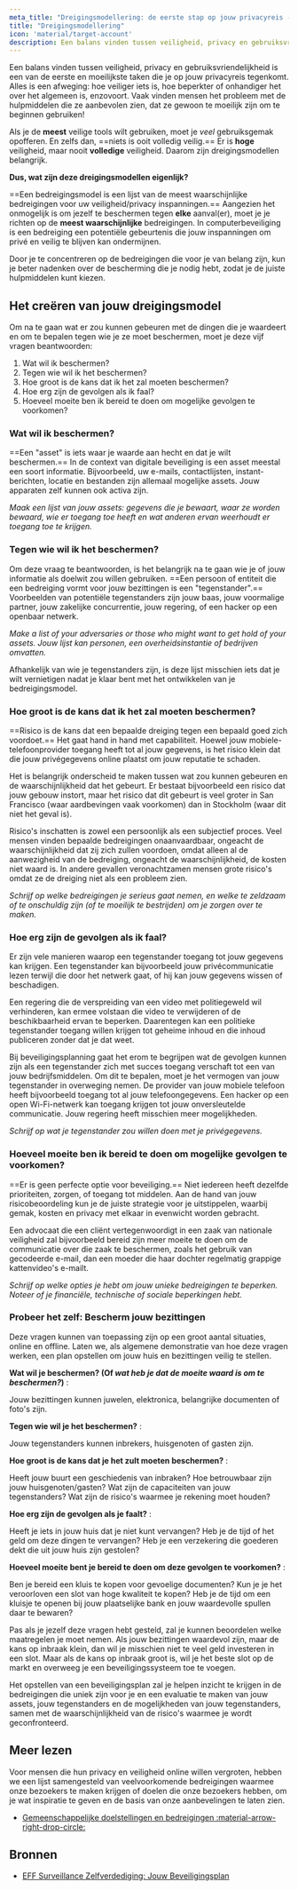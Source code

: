 ```yaml
---
meta_title: "Dreigingsmodellering: de eerste stap op jouw privacyreis - Privacy Guides"
title: "Dreigingsmodellering"
icon: 'material/target-account'
description: Een balans vinden tussen veiligheid, privacy en gebruiksvriendelijkheid is een van de eerste en moeilijkste taken die je op jouw privacyreis tegenkomt.
---
```


Een balans vinden tussen veiligheid, privacy en gebruiksvriendelijkheid is een van de eerste en moeilijkste taken die je op jouw privacyreis tegenkomt. Alles is een afweging: hoe veiliger iets is, hoe beperkter of onhandiger het over het algemeen is, enzovoort. Vaak vinden mensen het probleem met de hulpmiddelen die ze aanbevolen zien, dat ze gewoon te moeilijk zijn om te beginnen gebruiken!

Als je de **meest** veilige tools wilt gebruiken, moet je *veel* gebruiksgemak opofferen. En zelfs dan, ==niets is ooit volledig veilig.== Er is **hoge** veiligheid, maar nooit **volledige** veiligheid. Daarom zijn dreigingsmodellen belangrijk.

**Dus, wat zijn deze dreigingsmodellen eigenlijk?**

==Een bedreigingsmodel is een lijst van de meest waarschijnlijke bedreigingen voor uw veiligheid/privacy inspanningen.== Aangezien het onmogelijk is om jezelf te beschermen tegen **elke** aanval(er), moet je je richten op de **meest waarschijnlijke** bedreigingen. In computerbeveiliging is een bedreiging een potentiële gebeurtenis die jouw inspanningen om privé en veilig te blijven kan ondermijnen.

Door je te concentreren op de bedreigingen die voor je van belang zijn, kun je beter nadenken over de bescherming die je nodig hebt, zodat je de juiste hulpmiddelen kunt kiezen.

## Het creëren van jouw dreigingsmodel

Om na te gaan wat er zou kunnen gebeuren met de dingen die je waardeert en om te bepalen tegen wie je ze moet beschermen, moet je deze vijf vragen beantwoorden:

1. Wat wil ik beschermen?
2. Tegen wie wil ik het beschermen?
3. Hoe groot is de kans dat ik het zal moeten beschermen?
4. Hoe erg zijn de gevolgen als ik faal?
5. Hoeveel moeite ben ik bereid te doen om mogelijke gevolgen te voorkomen?

### Wat wil ik beschermen?

==Een "asset" is iets waar je waarde aan hecht en dat je wilt beschermen.== In de context van digitale beveiliging is een asset meestal een soort informatie. Bijvoorbeeld, uw e-mails, contactlijsten, instant-berichten, locatie en bestanden zijn allemaal mogelijke assets. Jouw apparaten zelf kunnen ook activa zijn.

*Maak een lijst van jouw assets: gegevens die je bewaart, waar ze worden bewaard, wie er toegang toe heeft en wat anderen ervan weerhoudt er toegang toe te krijgen.*

### Tegen wie wil ik het beschermen?

Om deze vraag te beantwoorden, is het belangrijk na te gaan wie je of jouw informatie als doelwit zou willen gebruiken. ==Een persoon of entiteit die een bedreiging vormt voor jouw bezittingen is een "tegenstander".== Voorbeelden van potentiële tegenstanders zijn jouw baas, jouw voormalige partner, jouw zakelijke concurrentie, jouw regering, of een hacker op een openbaar netwerk.

*Make a list of your adversaries or those who might want to get hold of your assets. Jouw lijst kan personen, een overheidsinstantie of bedrijven omvatten.*

Afhankelijk van wie je tegenstanders zijn, is deze lijst misschien iets dat je wilt vernietigen nadat je klaar bent met het ontwikkelen van je bedreigingsmodel.

### Hoe groot is de kans dat ik het zal moeten beschermen?

==Risico is de kans dat een bepaalde dreiging tegen een bepaald goed zich voordoet.== Het gaat hand in hand met capabiliteit. Hoewel jouw mobiele-telefoonprovider toegang heeft tot al jouw gegevens, is het risico klein dat die jouw privégegevens online plaatst om jouw reputatie te schaden.

Het is belangrijk onderscheid te maken tussen wat zou kunnen gebeuren en de waarschijnlijkheid dat het gebeurt. Er bestaat bijvoorbeeld een risico dat jouw gebouw instort, maar het risico dat dit gebeurt is veel groter in San Francisco (waar aardbevingen vaak voorkomen) dan in Stockholm (waar dit niet het geval is).

Risico's inschatten is zowel een persoonlijk als een subjectief proces. Veel mensen vinden bepaalde bedreigingen onaanvaardbaar, ongeacht de waarschijnlijkheid dat zij zich zullen voordoen, omdat alleen al de aanwezigheid van de bedreiging, ongeacht de waarschijnlijkheid, de kosten niet waard is. In andere gevallen veronachtzamen mensen grote risico's omdat ze de dreiging niet als een probleem zien.

*Schrijf op welke bedreigingen je serieus gaat nemen, en welke te zeldzaam of te onschuldig zijn (of te moeilijk te bestrijden) om je zorgen over te maken.*

### Hoe erg zijn de gevolgen als ik faal?

Er zijn vele manieren waarop een tegenstander toegang tot jouw gegevens kan krijgen. Een tegenstander kan bijvoorbeeld jouw privécommunicatie lezen terwijl die door het netwerk gaat, of hij kan jouw gegevens wissen of beschadigen.

Een regering die de verspreiding van een video met politiegeweld wil verhinderen, kan ermee volstaan die video te verwijderen of de beschikbaarheid ervan te beperken. Daarentegen kan een politieke tegenstander toegang willen krijgen tot geheime inhoud en die inhoud publiceren zonder dat je dat weet.

Bij beveiligingsplanning gaat het erom te begrijpen wat de gevolgen kunnen zijn als een tegenstander zich met succes toegang verschaft tot een van jouw bedrijfsmiddelen. Om dit te bepalen, moet je het vermogen van jouw tegenstander in overweging nemen. De provider van jouw mobiele telefoon heeft bijvoorbeeld toegang tot al jouw telefoongegevens. Een hacker op een open Wi-Fi-netwerk kan toegang krijgen tot jouw onversleutelde communicatie. Jouw regering heeft misschien meer mogelijkheden.

*Schrijf op wat je tegenstander zou willen doen met je privégegevens.*

### Hoeveel moeite ben ik bereid te doen om mogelijke gevolgen te voorkomen?

==Er is geen perfecte optie voor beveiliging.== Niet iedereen heeft dezelfde prioriteiten, zorgen, of toegang tot middelen. Aan de hand van jouw risicobeoordeling kun je de juiste strategie voor je uitstippelen, waarbij gemak, kosten en privacy met elkaar in evenwicht worden gebracht.

Een advocaat die een cliënt vertegenwoordigt in een zaak van nationale veiligheid zal bijvoorbeeld bereid zijn meer moeite te doen om de communicatie over die zaak te beschermen, zoals het gebruik van gecodeerde e-mail, dan een moeder die haar dochter regelmatig grappige kattenvideo's e-mailt.

*Schrijf op welke opties je hebt om jouw unieke bedreigingen te beperken. Noteer of je financiële, technische of sociale beperkingen hebt.*

### Probeer het zelf: Bescherm jouw bezittingen

Deze vragen kunnen van toepassing zijn op een groot aantal situaties, online en offline. Laten we, als algemene demonstratie van hoe deze vragen werken, een plan opstellen om jouw huis en bezittingen veilig te stellen.

**Wat wil je beschermen? (Of *wat heb je dat de moeite waard is om te beschermen?*)**
:

Jouw bezittingen kunnen juwelen, elektronica, belangrijke documenten of foto's zijn.

**Tegen wie wil je het beschermen?**
:

Jouw tegenstanders kunnen inbrekers, huisgenoten of gasten zijn.

**Hoe groot is de kans dat je het zult moeten beschermen?**
:

Heeft jouw buurt een geschiedenis van inbraken? Hoe betrouwbaar zijn jouw huisgenoten/gasten? Wat zijn de capaciteiten van jouw tegenstanders? Wat zijn de risico's waarmee je rekening moet houden?

**Hoe erg zijn de gevolgen als je faalt?**
:

Heeft je iets in jouw huis dat je niet kunt vervangen? Heb je de tijd of het geld om deze dingen te vervangen? Heb je een verzekering die goederen dekt die uit jouw huis zijn gestolen?

**Hoeveel moeite bent je bereid te doen om deze gevolgen te voorkomen?**
:

Ben je bereid een kluis te kopen voor gevoelige documenten? Kun je je het veroorloven een slot van hoge kwaliteit te kopen? Heb je de tijd om een kluisje te openen bij jouw plaatselijke bank en jouw waardevolle spullen daar te bewaren?

Pas als je jezelf deze vragen hebt gesteld, zal je kunnen beoordelen welke maatregelen je moet nemen. Als jouw bezittingen waardevol zijn, maar de kans op inbraak klein, dan wil je misschien niet te veel geld investeren in een slot. Maar als de kans op inbraak groot is, wil je het beste slot op de markt en overweeg je een beveiligingssysteem toe te voegen.

Het opstellen van een beveiligingsplan zal je helpen inzicht te krijgen in de bedreigingen die uniek zijn voor je en een evaluatie te maken van jouw assets, jouw tegenstanders en de mogelijkheden van jouw tegenstanders, samen met de waarschijnlijkheid van de risico's waarmee je wordt geconfronteerd.

## Meer lezen

Voor mensen die hun privacy en veiligheid online willen vergroten, hebben we een lijst samengesteld van veelvoorkomende bedreigingen waarmee onze bezoekers te maken krijgen of doelen die onze bezoekers hebben, om je wat inspiratie te geven en de basis van onze aanbevelingen te laten zien.

- [Gemeenschappelijke doelstellingen en bedreigingen :material-arrow-right-drop-circle:](common-threats.md)

## Bronnen

- [EFF Surveillance Zelfverdediging: Jouw Beveiligingsplan](https://ssd.eff.org/en/module/your-security-plan)
